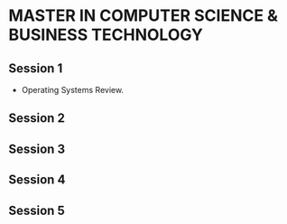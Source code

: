 # MASTER IN COMPUTER SCIENCE & BUSINESS TECHNOLOGY 

## Session 1

-	Operating Systems Review. 


## Session 2

## Session 3

## Session 4

## Session 5


